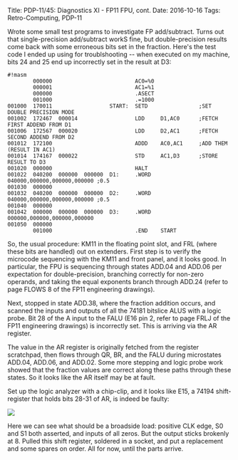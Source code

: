 Title: PDP-11/45: Diagnostics XI - FP11 FPU, cont.
Date: 2016-10-16
Tags: Retro-Computing, PDP-11

Wrote some small test programs to investigate FP add/subtract.  Turns out that single-precision add/subtract
workS fine, but double-precision results come back with some erroneous bits set in the fraction.
Here's the test code I ended up using for troublshooting -- when executed on my machine, bits 24 and 25
end up incorrectly set in the result at D3:

    #!masm
            000000                          AC0=%0
            000001                          AC1=%1
            000000                          .ASECT
            001000                          .=1000
    001000  170011                  START:  SETD                ;SET DOUBLE PRECISION MODE
    001002  172467  000014                  LDD     D1,AC0      ;FETCH FIRST ADDEND FROM D1
    001006  172567  000020                  LDD     D2,AC1      ;FETCH SECOND ADDEND FROM D2
    001012  172100                          ADDD    AC0,AC1     ;ADD THEM (RESULT IN AC1)
    001014  174167  000022                  STD     AC1,D3      ;STORE RESULT TO D3
    001020  000000                          HALT
    001022  040200  000000  000000  D1:     .WORD   040000,000000,000000,000000 ;0.5
    001030  000000
    001032  040200  000000  000000  D2:     .WORD   040000,000000,000000,000000 ;0.5
    001040  000000
    001042  000000  000000  000000  D3:     .WORD   000000,000000,000000,000000
    001050  000000
            001000                          .END    START

So, the usual procedure: KM11 in the floating point slot, and FRL (where these bits are handled) out on
extenders.  First step is to verify the microcode sequencing with the KM11 and front panel, and it looks good.
In particular, the FPU is sequencing through states ADD.04 and ADD.06 per expectation for double-precision, branching correctly for non-zero operands, and taking the equal exponents branch through ADD.24 (refer to
page FLOWS 8 of the FP11 engineering drawings).

Next, stopped in state ADD.38, where the fraction addition occurs, and scanned the inputs and outputs of
all the 74181 bitslice ALUS with a logic probe. Bit 28 of the A input to the FALU (E16 pin 2, refer to page
FRLJ of the FP11 engineering drawings) is incorrectly set.  This is arriving via the AR register.

The value in the AR register is originally fetched from the register scratchpad, then flows through QR, BR,
and the FALU during microstates ADD.04, ADD.06, and ADD.02.  Some more stepping and logic probe work showed
that the fraction values are correct along these paths through these states.  So it looks like the AR itself
may be at fault.

Set up the logic analyzer with a chip-clip, and it looks like E15, a 74194 shift-register that holds bits
28-31 of AR, is indeed be faulty:

<img src='/images/pdp11/bad-ar.jpg'/>

Here we can see what should be a broadside load: positive CLK edge, S0 and S1 both asserted, and inputs of
all zeros.  But the output sticks brokenly at 8.  Pulled this shift register, soldered in a socket, and put
a replacement and some spares on order.  All for now, until the parts arrive.